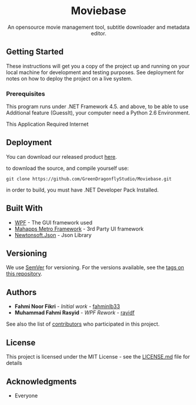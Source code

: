 <div align="center">
<h1>Moviebase</h1>


An opensource movie management tool, subtitle downloader and metadata editor.
</div>


## Getting Started

These instructions will get you a copy of the project up and running on your local machine for development and testing purposes. See deployment for notes on how to deploy the project on a live system.

### Prerequisites

This program runs under .NET Framework 4.5. and above, to be able to use Additional feature (GuessIt), your computer need a Python 2.6 Environment.

This Application Required Internet 

## Deployment

You can download our released product [here](https://github.com/GreenDragonflyStudio/Moviebase/releases).

to download the source, and compile yourself use:

```
git clone https://github.com/GreenDragonflyStudio/Moviebase.git
```
in order to build, you must have .NET Developer Pack Installed.

## Built With

* [WPF](https://docs.microsoft.com/en-us/dotnet/framework/wpf/index) - The GUI framework used
* [Mahapps Metro Framework](https://mahapps.com/) - 3rd Party UI framework
* [Newtonsoft.Json](https://www.newtonsoft.com/) - Json Library
 
## Versioning

We use [SemVer](http://semver.org/) for versioning. For the versions available, see the [tags on this repository](https://github.com/GreenDragonflyStudio/Moviebase/tags). 

## Authors

* **Fahmi Noor Fikri** - *Initial work* - [fahminlb33](https://github.com/fahminlb33)
* **Muhammad Fahmi Rasyid** - *WPF Rework* - [rayidf](https://github.com/rasyidf)

See also the list of [contributors](https://github.com/your/project/contributors) who participated in this project.

## License

This project is licensed under the MIT License - see the [LICENSE.md](LICENSE.md) file for details

## Acknowledgments

* Everyone 
